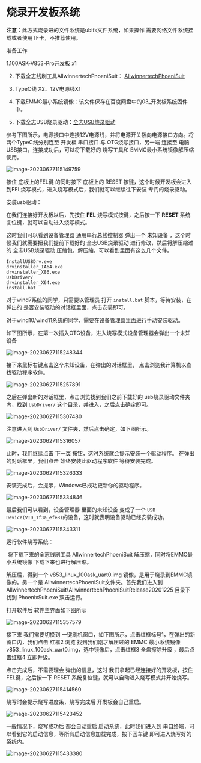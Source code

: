# 烧录开发板系统

**注意**：此方式烧录进的文件系统是ubifs文件系统，如果操作 需要网络文件系统挂载或者使用TF卡，不推荐使用。

准备工作

1.100ASK-V853-Pro开发板 x1

2. 下载全志线刷工具AllwinnertechPhoeniSuit： [AllwinnertechPhoeniSuit](https://gitlab.com/dongshanpi/tools/-/raw/main/AllwinnertechPhoeniSuit.zip)

3. TypeC线 X2、12V电源线X1
4. 下载EMMC最小系统镜像：该文件保存在百度网盘中的03_开发板系统固件中。
5. 下载全志USB烧录驱动：[全志USB烧录驱动](https://gitlab.com/dongshanpi/tools/-/raw/main/AllwinnerUSBFlashDeviceDriver.zip)

参考下图所示，电源接口中连接12V电源线，并将电源开关拨向电源接口方向。将两个TypeC线分别连至 开发板 串口接口 与 OTG烧写接口，另一端 连接至 电脑USB接口，连接成功后，可以将下载好的 烧写工具和 EMMC最小系统镜像解压缩 使用。

![image-20230627115149759](http://photos.100ask.net/allwinner-docs/v853/Basic/image-20230627115149759.png)

按住 底板上的FEL键 的同时按下 底板上的 RESET 按键，这个时候开发板会进入到FEL烧写模式，进入烧写模式后，我们就可以继续往下安装 专门的烧录驱动。



安装usb驱动：

   在我们连接好开发板以后，先按住 **FEL** 烧写模式按键，之后按一下 **RESET** 系统复位键，就可以自动进入烧写模式。

这时我们可以看到设备管理器 通用串行总线控制器 弹出一个 未知设备 ，这个时候我们就需要把我们提前下载好的 全志USB烧录驱动 进行修改，然后将解压缩过的 全志USB烧录驱动 压缩包，解压缩，可以看到里面有这么几个文件。

```
InstallUSBDrv.exe
drvinstaller_IA64.exe
drvinstaller_X86.exe
UsbDriver/     
drvinstaller_X64.exe  
install.bat
```

对于wind7系统的同学，只需要以管理员 打开  `install.bat` 脚本，等待安装，在弹出的 是否安装驱动的对话框里面，点击安装即可。

对于wind10/wind11系统的同学，需要在设备管理器里面进行手动安装驱动。

如下图所示，在第一次插入OTG设备，进入烧写模式设备管理器会弹出一个未知设备

![image-20230627115248344](http://photos.100ask.net/allwinner-docs/v853/Basic/image-20230627115248344.png)

接下来鼠标右键点击这个未知设备，在弹出的对话框里， 点击浏览我计算机以查找驱动程序软件。

![image-20230627115257891](http://photos.100ask.net/allwinner-docs/v853/Basic/image-20230627115257891.png)

之后在弹出新的对话框里，点击浏览找到我们之前下载好的 usb烧录驱动文件夹内，找到 `UsbDriver/` 这个目录，并进入，之后点击确定即可。

![image-20230627115307480](http://photos.100ask.net/allwinner-docs/v853/Basic/image-20230627115307480.png)

注意进入到 `UsbDriver/` 文件夹，然后点击确定，如下图所示。

![image-20230627115316057](http://photos.100ask.net/allwinner-docs/v853/Basic/image-20230627115316057.png)

此时，我们继续点击 **下一页** 按钮，这时系统就会提示安装一个驱动程序。 在弹出的对话框里，我们点击 始终安装此驱动程序软件 等待安装完成。

![image-20230627115326333](http://photos.100ask.net/allwinner-docs/v853/Basic/image-20230627115326333.png)

安装完成后，会提示，Windows已成功更新你的驱动程序。

![image-20230627115334846](http://photos.100ask.net/allwinner-docs/v853/Basic/image-20230627115334846.png)

最后我们可以看到，设备管理器 里面的未知设备 变成了一个 `USB Device(VID_1f3a_efe8)`的设备，这时就表明设备驱动已经安装成功。

![image-20230627115343311](http://photos.100ask.net/allwinner-docs/v853/Basic/image-20230627115343311.png)

运行软件烧写系统：

​    将下载下来的全志线刷工具 AllwinnertechPhoeniSuit 解压缩，同时将EMMC最小系统镜像 下载下来也进行解压缩。

解压后，得到一个 v853_linux_100ask_uart0.img 镜像，是用于烧录到EMMC镜像的。另一个是 AllwinnertechPhoeniSuit文件夹。首先我们进入到 AllwinnertechPhoeniSuit\AllwinnertechPhoeniSuitRelease20201225 目录下 找到 PhoenixSuit.exe 双击运行。

打开软件后 软件主界面如下图所示

![image-20230627115357579](http://photos.100ask.net/allwinner-docs/v853/Basic/image-20230627115357579.png)

 接下来 我们需要切换到 一键刷机窗口，如下图所示，点击红框标号1，在弹出的新窗口内，我们点击 红框2 浏览 找到我们刚才解压过的 EMMC 最小系统镜像 v853_linux_100ask_uart0.img，选中镜像后，点击红框3 全盘擦除升级 ，最后点击红框4 立即升级。

  点击完成后，不需要理会 弹出的信息，这时 我们拿起已经连接好的开发板，按住FEL键，之后按一下 RESET 系统复位键，就可以自动进入烧写模式并开始烧写。

![image-20230627115414560](http://photos.100ask.net/allwinner-docs/v853/Basic/image-20230627115414560.png)

烧写时会提示烧写进度条，烧写完成后 开发板会自己重启。

![image-20230627115423452](http://photos.100ask.net/allwinner-docs/v853/Basic/image-20230627115423452.png)

一般情况下，烧写成功后 都会自动重启 启动系统，此时我们进入到 串口终端，可以看到它的启动信息，等所有启动信息加载完成，按下回车键 即可进入烧写好的系统内。

![image-20230627115433380](http://photos.100ask.net/allwinner-docs/v853/Basic/image-20230627115433380.png)